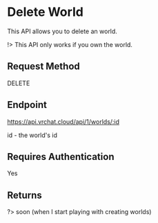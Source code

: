 # Delete World

This API allows you to delete an world.

!> This API only works if you own the world.

## Request Method 
DELETE

## Endpoint
https://api.vrchat.cloud/api/1/worlds/:id

id - the world's id

## Requires Authentication
Yes

## Returns 

?> soon (when I start playing with creating worlds)